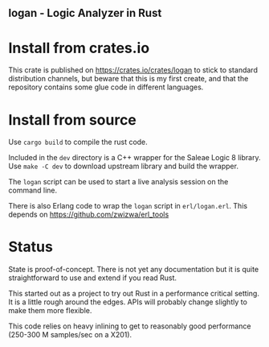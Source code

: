 logan - Logic Analyzer in Rust
------------------------------

# Install from crates.io

This crate is published on https://crates.io/crates/logan to stick to
standard distribution channels, but beware that this is my first
create, and that the repository contains some glue code in different
languages.


# Install from source

Use `cargo build` to compile the rust code.

Included in the `dev` directory is a C++ wrapper for the Saleae Logic
8 library.  Use `make -C dev` to download upstream library and build
the wrapper.

The `logan` script can be used to start a live analysis session on the
command line.

There is also Erlang code to wrap the `logan` script in
`erl/logan.erl`.  This depends on https://github.com/zwizwa/erl_tools


# Status

State is proof-of-concept.  There is not yet any documentation but it
is quite straightforward to use and extend if you read Rust.

This started out as a project to try out Rust in a performance
critical setting.  It is a little rough around the edges.  APIs will
probably change slightly to make them more flexible.

This code relies on heavy inlining to get to reasonably good
performance (250-300 M samples/sec on a X201).

